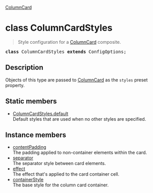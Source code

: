 [ColumnCard](ColumnCard.md)

# class ColumnCardStyles

> Style configuration for a [ColumnCard](ColumnCard.md) composite.

<pre class="docgen_signature"><b>class</b> ColumnCardStyles <b>extends</b> ConfigOptions;</pre>

## Description

Objects of this type are passed to [ColumnCard](ColumnCard.md) as the `styles` preset property.

## Static members

- [<!--{ref:property}-->ColumnCardStyles.default](ColumnCardStyles_default.md) <!--{refchip:static}-->\
    Default styles that are used when no other styles are specified.

## Instance members

- [<!--{ref:property}-->contentPadding](ColumnCardStyles_contentPadding.md) \
    The padding applied to non-container elements within the card.
- [<!--{ref:property}-->separator](ColumnCardStyles_separator.md) \
    The separator style between card elements.
- [<!--{ref:property}-->effect](ColumnCardStyles_effect.md) \
    The effect that's applied to the card container cell.
- [<!--{ref:property}-->containerStyle](ColumnCardStyles_containerStyle.md) \
    The base style for the column card container.